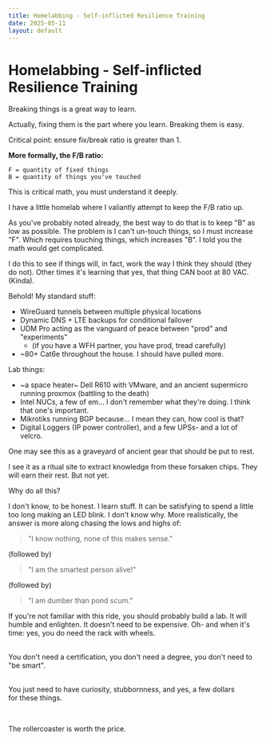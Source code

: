 ```yaml
---
title: Homelabbing - Self-inflicted Resilience Training
date: 2025-05-11
layout: default
---
```


# Homelabbing - Self-inflicted Resilience Training

Breaking things is a great way to learn.

Actually, fixing them is the part where you learn. Breaking them is easy.

Critical point: ensure fix/break ratio is greater than 1.

**More formally, the F/B ratio:**

```
F = quantity of fixed things
B = quantity of things you've touched
```
This is critical math, you must understand it deeply.

I have a little homelab where I valiantly attempt to keep the F/B ratio up.

As you've probably noted already, the best way to do that is to keep "B" 
as low as possible. The problem is I can't un-touch things, so I must increase
"F". Which requires touching things, which increases "B". I told you the math
would get complicated.

I do this to see if things will, in fact, work the way I think they should (they do not).
Other times it's learning that yes, that thing CAN boot at 80 VAC. (Kinda).

Behold! My standard stuff:

- WireGuard tunnels between multiple physical locations
- Dynamic DNS + LTE backups for conditional failover
- UDM Pro acting as the vanguard of peace between "prod" and "experiments"
    - (if you have a WFH partner, you have prod, tread carefully)
- ~80+ Cat6e throughout the house. I should have pulled more.

Lab things:
- ~a space heater~ Dell R610 with VMware, and an ancient supermicro running proxmox (battling to the death)
- Intel NUCs, a few of em... I don't remember what they're doing. I think that one's important.
- Mikrotiks running BGP because... I mean they can, how cool is that?
- Digital Loggers (IP power controller), and a few UPSs- and a lot of velcro.

One may see this as a graveyard of ancient gear that should be put to rest.

I see it as a ritual site to extract knowledge from these forsaken chips. They
will earn their rest. But not yet.

Why do all this?

I don't know, to be honest. I learn stuff. It can be satisfying to spend
a little too long making an LED blink. I don't know why. More realistically,
the answer is more along chasing the lows and highs of:

> "I know nothing, none of this makes sense."

(followed by)

> "I am the smartest person alive!"

(followed by)

> "I am dumber than pond scum."

If you're not familiar with this ride, you should probably build a lab.
It will humble and enlighten. It doesn't need to be expensive. Oh- and when it's
time: yes, you do need the rack with wheels.

<div class="field-box" style="white-space:pre-line">
You don't need a certification, you don't need a degree, you don't need to "be smart".

You just need to have curiosity, stubbornness, and yes, a few dollars for these things.

The rollercoaster is worth the price.
</div>